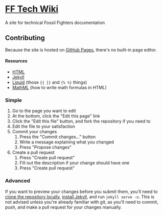 # [FF Tech Wiki](https://simonomi.dev/fftechwiki)
A site for technical Fossil Fighters documentation

## Contributing
Because the site is hosted on [GitHub Pages](https://docs.github.com/en/pages), there's no built-in page editor.

#### Resources
- [HTML](https://developer.mozilla.org/en-US/docs/Web/HTML/Reference/Elements)
- [Jekyll](https://jekyllrb.com/docs/pages/)
- [Liquid](https://shopify.github.io/liquid/) (those `{{ }}` and `{% %}` things)
- [MathML](https://developer.mozilla.org/en-US/docs/Web/MathML/Tutorials/For_beginners/Getting_started) (how to write math formulas in HTML)

### Simple
1. Go to the page you want to edit
1. At the bottom, click the "Edit this page" link
1. Click the "Edit this file" button, and fork the repository if you need to
1. Edit the file to your satisfaction
1. Commit your changes
	1. Press the "Commit changes..." button
	1. Write a message explaining what you changed
	1. Press "Propose changes"
1. Create a pull request
	1. Press "Create pull request"
	1. Fill out the description if your change should have one
	1. Press "Create pull request"

### Advanced
If you want to preview your changes before you submit them, you'll need to [clone the repository locally](https://docs.github.com/en/repositories/creating-and-managing-repositories/cloning-a-repository), [install Jekyll](https://jekyllrb.com/docs/installation/), and run `jekyll serve -o`. This is not advised unless you're already familiar with git, as you'll need to commit, push, and make a pull request for your changes manually.
